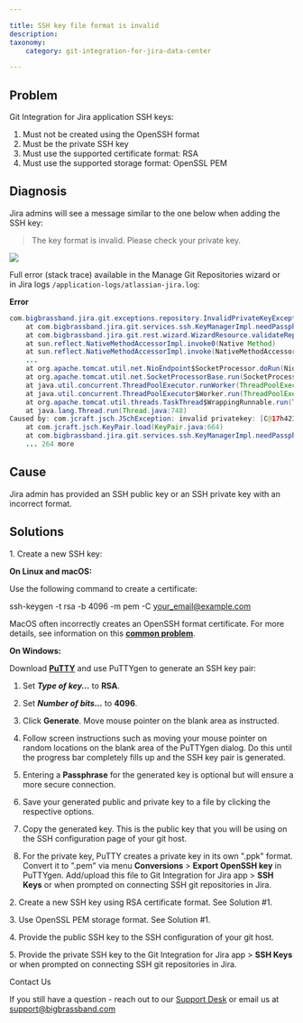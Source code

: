 ```yaml
---

title: SSH key file format is invalid
description:
taxonomy:
    category: git-integration-for-jira-data-center

---
```

## Problem

Git Integration for Jira application SSH keys:

1.  Must not be created using the OpenSSH format
2.  Must be the private SSH key
3.  Must use the supported certificate format: RSA
4.  Must use the supported storage format: OpenSSL PEM

## Diagnosis

Jira admins will see a message similar to the one below when adding the SSH key:


> The key format is invalid. Please check your private key.

![](https://bigbrassband.atlassian.net/wiki/download/attachments/140574747/private-key.png?version=1&modificationDate=1560776913176&cacheVersion=1&api=v2&height=400)

Full error (stack trace) available in the Manage Git Repositories wizard or in Jira logs `/application-logs/atlassian-jira.log`:

**Error**

```java
com.bigbrassband.jira.git.exceptions.repository.InvalidPrivateKeyException: Private SSH key is invalid or empty
	at com.bigbrassband.jira.git.services.ssh.KeyManagerImpl.needPassphrase(KeyManagerImpl.java:103)
	at com.bigbrassband.jira.git.rest.wizard.WizardResource.validateRepoOrigin(WizardResource.java:104)
	at sun.reflect.NativeMethodAccessorImpl.invoke0(Native Method)
	at sun.reflect.NativeMethodAccessorImpl.invoke(NativeMethodAccessorImpl.java:62)
	...
	at org.apache.tomcat.util.net.NioEndpoint$SocketProcessor.doRun(NioEndpoint.java:1498)
	at org.apache.tomcat.util.net.SocketProcessorBase.run(SocketProcessorBase.java:49)
	at java.util.concurrent.ThreadPoolExecutor.runWorker(ThreadPoolExecutor.java:1149)
	at java.util.concurrent.ThreadPoolExecutor$Worker.run(ThreadPoolExecutor.java:624)
	at org.apache.tomcat.util.threads.TaskThread$WrappingRunnable.run(TaskThread.java:61)
	at java.lang.Thread.run(Thread.java:748)
Caused by: com.jcraft.jsch.JSchException: invalid privatekey: [C@17h421rm
	at com.jcraft.jsch.KeyPair.load(KeyPair.java:664)
	at com.bigbrassband.jira.git.services.ssh.KeyManagerImpl.needPassphrase(KeyManagerImpl.java:99)
	... 264 more
```



## Cause

Jira admin has provided an SSH public key or an SSH private key with an incorrect format.

## Solutions

1\. Create a new SSH key:

**On Linux and macOS:**

Use the following command to create a certificate:

ssh-keygen \-t rsa \-b 4096 \-m pem \-C [your\_email@example.com](mailto:your_email@example.com)



MacOS often incorrectly creates an OpenSSH format certificate. For more details, see information on this **[common problem](https://serverfault.com/questions/939909/ssh-keygen-does-not-create-rsa-private-key "Opens in new tab/window.")**.

**On Windows:**

Download **[PuTTY](https://www.putty.org)** and use PuTTYgen to generate an SSH key pair:

1.  Set _**Type of key...**_ to **RSA**.

2.  Set **_Number of bits..._** to **4096**.

3.  Click **Generate**. Move mouse pointer on the blank area as instructed.

4.  Follow screen instructions such as moving your mouse pointer on random locations on the blank area of the PuTTYgen dialog. Do this until the progress bar completely fills up and the SSH key pair is generated.

5.  Entering a **Passphrase** for the generated key is optional but will ensure a more secure connection.

6.  Save your generated public and private key to a file by clicking the respective options.

7.  Copy the generated key. This is the public key that you will be using on the SSH configuration page of your git host.

8.  For the private key, PuTTY creates a private key in its own ".ppk" format. Convert it to ".pem" via menu **Conversions** > **Export OpenSSH key** in PuTTYgen. Add/upload this file to Git Integration for Jira app > **SSH Keys** or when prompted on connecting SSH git repositories in Jira.


2\. Create a new SSH key using RSA certificate format. See Solution #1.

3\. Use OpenSSL PEM storage format. See Solution #1.

4\. Provide the public SSH key to the SSH configuration of your git host.

5\. Provide the private SSH key to the Git Integration for Jira app > **SSH Keys** or when prompted on connecting SSH git repositories in Jira.



Contact Us

If you still have a question - reach out to our [Support Desk](https://bigbrassband.atlassian.net/servicedesk/customer/portals) or email us at [support@bigbrassband.com](mailto:support@bigbrassband.com)


